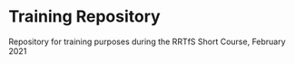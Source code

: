 # Training Repository

Repository for training purposes during the RRTfS Short Course, February 2021
